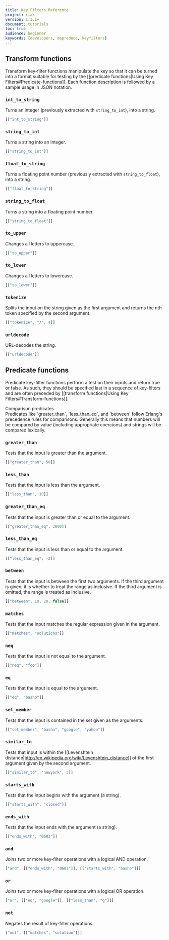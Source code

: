 ```yaml
---
title: Key Filters Reference
project: riak
version: 1.3.1+
document: tutorials
toc: true
audience: beginner
keywords: [developers, mapreduce, keyfilters]
---
```


## Transform functions

Transform key-filter functions manipulate the key so that it can be turned into a format suitable for testing by the [[predicate functions|Using Key Filters#Predicate-functions]].  Each function description is followed by a sample usage in JSON notation.

### `int_to_string`

Turns an integer (previously extracted with `string_to_int`), into a string.

```javascript
[["int_to_string"]]
```

### `string_to_int`

Turns a string into an integer.

```javascript
[["string_to_int"]]
```

### `float_to_string`

Turns a floating point number (previously extracted with `string_to_float`), into a string.

```javascript
[["float_to_string"]]
```

### `string_to_float`

Turns a string into a floating point number.

```javascript
[["string_to_float"]]
```

### `to_upper`

Changes all letters to uppercase.

```javascript
[["to_upper"]]
```

### `to_lower`

Changes all letters to lowercase.

```javascript
[["to_lower"]]
```

### `tokenize`

Splits the input on the string given as the first argument and returns the nth token specified by the second argument.

```javascript
[["tokenize", "/", 4]]
```

### `urldecode`

URL-decodes the string.

```javascript
[["urldecode"]]
```

## Predicate functions

Predicate key-filter functions perform a test on their inputs and return true or false. As such, they should be specified last in a sequence of key-filters and are often preceded by [[transform functions|Using Key Filters#Transform-functions]].

<div class="note"><div class="title">Comparison predicates</div> Predicates like `greater_than`, `less_than_eq`, and `between` follow Erlang's precedence rules for comparisons. Generally this means that numbers will be compared by value (including appropriate coercions) and strings will be compared lexically.</div>

### `greater_than`

Tests that the input is greater than the argument.

```javascript
[["greater_than", 50]]
```

### `less_than`

Tests that the input is less than the argument.

```javascript
[["less_than", 10]]
```

### `greater_than_eq`

Tests that the input is greater than or equal to the argument.

```javascript
[["greater_than_eq", 2000]]
```

### `less_than_eq`

Tests that the input is less than or equal to the argument.

```javascript
[["less_than_eq", -2]]
```

### `between`

Tests that the input is between the first two arguments.  If the third argument is given, it is whether to treat the range as inclusive. If the third argument is omitted, the range is treated as inclusive.

```javascript
[["between", 10, 20, false]]
```

### `matches`

Tests that the input matches the regular expression given in the argument.

```javascript
[["matches", "solutions"]]
```

### `neq`

Tests that the input is not equal to the argument.

```javascript
[["neq", "foo"]]
```

### `eq`

Tests that the input is equal to the argument.

```javascript
[["eq", "basho"]]
```

### `set_member`

Tests that the input is contained in the set given as the arguments.

```javascript
[["set_member", "basho", "google", "yahoo"]]
```

### `similar_to`

Tests that input is within the [[Levenshtein distance|http://en.wikipedia.org/wiki/Levenshtein_distance]] of the first argument given by the second argument.

```javascript
[["similar_to", "newyork", 3]]
```

### `starts_with`

Tests that the input begins with the argument (a string).

```javascript
[["starts_with", "closed"]]
```

### `ends_with`

Tests that the input ends with the argument (a string).

```javascript
[["ends_with", "0603"]]
```

### `and`

Joins two or more key-filter operations with a logical AND operation.

```javascript
["and", [["ends_with", "0603"]], [["starts_with", "basho"]]]
```

### `or`

Joins two or more key-filter operations with a logical OR operation.

```javascript
["or", [["eq", "google"]], [["less_than", "g"]]]
```

### `not`

Negates the result of key-filter operations.

```javascript
["not", [["matches", "solution"]]]
```
